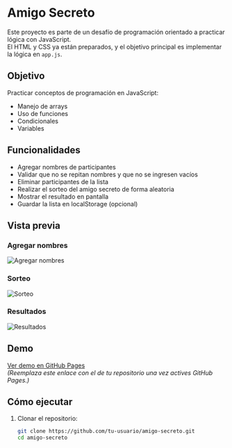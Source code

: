 # Amigo Secreto

Este proyecto es parte de un desafío de programación orientado a practicar lógica con JavaScript.  
El HTML y CSS ya están preparados, y el objetivo principal es implementar la lógica en `app.js`.

## Objetivo

Practicar conceptos de programación en JavaScript:
- Manejo de arrays
- Uso de funciones
- Condicionales
- Variables

## Funcionalidades

- Agregar nombres de participantes
- Validar que no se repitan nombres y que no se ingresen vacíos
- Eliminar participantes de la lista
- Realizar el sorteo del amigo secreto de forma aleatoria
- Mostrar el resultado en pantalla
- Guardar la lista en localStorage (opcional)

## Vista previa

### Agregar nombres
![Agregar nombres](docs/images/add-names.png)

### Sorteo
![Sorteo](docs/images/draw.png)

### Resultados
![Resultados](docs/images/results.png)

## Demo

[Ver demo en GitHub Pages](https://tu-usuario.github.io/amigo-secreto/)  
*(Reemplaza este enlace con el de tu repositorio una vez actives GitHub Pages.)*

## Cómo ejecutar

1. Clonar el repositorio:
   ```bash
   git clone https://github.com/tu-usuario/amigo-secreto.git
   cd amigo-secreto
